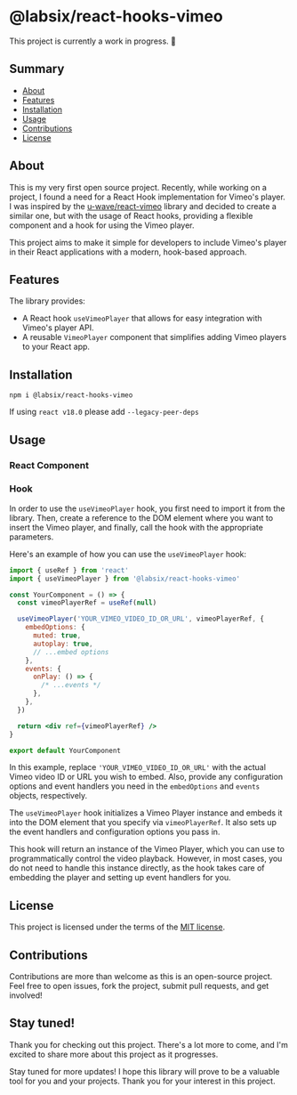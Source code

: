 # @labsix/react-hooks-vimeo

This project is currently a work in progress. 🚧

## Summary

- [About](#about)
- [Features](#features)
- [Installation](#installation)
- [Usage](#usage)
- [Contributions](#contributions)
- [License](#license)

## About

This is my very first open source project. Recently, while working on a project, I found a need for a React Hook implementation for Vimeo's player. I was inspired by the [u-wave/react-vimeo](https://github.com/u-wave/react-vimeo/tree/default) library and decided to create a similar one, but with the usage of React hooks, providing a flexible component and a hook for using the Vimeo player.

This project aims to make it simple for developers to include Vimeo's player in their React applications with a modern, hook-based approach.

## Features

The library provides:

- A React hook `useVimeoPlayer` that allows for easy integration with Vimeo's player API.
- A reusable `VimeoPlayer` component that simplifies adding Vimeo players to your React app.

## Installation

```
npm i @labsix/react-hooks-vimeo
```

If using `react v18.0` please add `--legacy-peer-deps`

## Usage

### React Component

### Hook

In order to use the `useVimeoPlayer` hook, you first need to import it from the library. Then, create a reference to the DOM element where you want to insert the Vimeo player, and finally, call the hook with the appropriate parameters.

Here's an example of how you can use the `useVimeoPlayer` hook:

```jsx
import { useRef } from 'react'
import { useVimeoPlayer } from '@labsix/react-hooks-vimeo'

const YourComponent = () => {
  const vimeoPlayerRef = useRef(null)

  useVimeoPlayer('YOUR_VIMEO_VIDEO_ID_OR_URL', vimeoPlayerRef, {
    embedOptions: {
      muted: true,
      autoplay: true,
      // ...embed options
    },
    events: {
      onPlay: () => {
        /* ...events */
      },
    },
  })

  return <div ref={vimeoPlayerRef} />
}

export default YourComponent
```

In this example, replace `'YOUR_VIMEO_VIDEO_ID_OR_URL'` with the actual Vimeo video ID or URL you wish to embed. Also, provide any configuration options and event handlers you need in the `embedOptions` and `events` objects, respectively.

The `useVimeoPlayer` hook initializes a Vimeo Player instance and embeds it into the DOM element that you specify via `vimeoPlayerRef`. It also sets up the event handlers and configuration options you pass in.

This hook will return an instance of the Vimeo Player, which you can use to programmatically control the video playback. However, in most cases, you do not need to handle this instance directly, as the hook takes care of embedding the player and setting up event handlers for you.

## License

This project is licensed under the terms of the [MIT license](LICENSE).

## Contributions

Contributions are more than welcome as this is an open-source project. Feel free to open issues, fork the project, submit pull requests, and get involved!

## Stay tuned!

Thank you for checking out this project. There's a lot more to come, and I'm excited to share more about this project as it progresses.

Stay tuned for more updates! I hope this library will prove to be a valuable tool for you and your projects. Thank you for your interest in this project.
